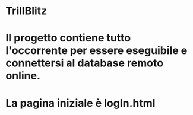 # TrillBlitz
#
# Il progetto contiene tutto l'occorrente per essere eseguibile e connettersi al database remoto online.
# La pagina iniziale è logIn.html
